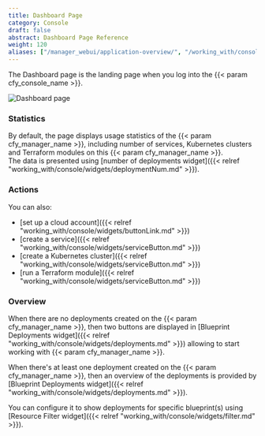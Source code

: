 ```yaml
---
title: Dashboard Page
category: Console
draft: false
abstract: Dashboard Page Reference
weight: 120
aliases: ["/manager_webui/application-overview/", "/working_with/console/application-overview/", "/working_with/console/dashboard-page/"]
---
```


The Dashboard page is the landing page when you log into the {{< param cfy_console_name >}}.

![Dashboard page]( /images/ui/pages/dashboard-page.png )

### Statistics

By default, the page displays usage statistics of the {{< param cfy_manager_name >}}, including number of services, Kubernetes clusters and Terraform modules on this {{< param cfy_manager_name >}}.<br />
The data is presented using [number of deployments widget]({{< relref "working_with/console/widgets/deploymentNum.md" >}}).

### Actions

You can also:

* [set up a cloud account]({{< relref "working_with/console/widgets/buttonLink.md" >}})
* [create a service]({{< relref "working_with/console/widgets/serviceButton.md" >}})
* [create a Kubernetes cluster]({{< relref "working_with/console/widgets/serviceButton.md" >}})
* [run a Terraform module]({{< relref "working_with/console/widgets/serviceButton.md" >}})


### Overview

When there are no deployments created on the {{< param cfy_manager_name >}},
then two buttons are displayed in
[Blueprint Deployments widget]({{< relref "working_with/console/widgets/deployments.md" >}})
allowing to start working with {{< param cfy_manager_name >}}.

When there's at least one deployment created on the {{< param cfy_manager_name >}}, 
then an overview of the deployments is provided by 
[Blueprint Deployments widget]({{< relref "working_with/console/widgets/deployments.md" >}}).

You can configure it to show deployments for specific blueprint(s) using 
[Resource Filter widget]({{< relref "working_with/console/widgets/filter.md" >}}).
